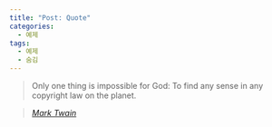 ```yaml
---
title: "Post: Quote"
categories:
  - 예제
tags:
  - 예제
  - 숨김
---
```


> Only one thing is impossible for God: To find any sense in any copyright law on the planet.
  
> <cite><a href="http://www.brainyquote.com/quotes/quotes/m/marktwain163473.html">Mark Twain</a></cite>